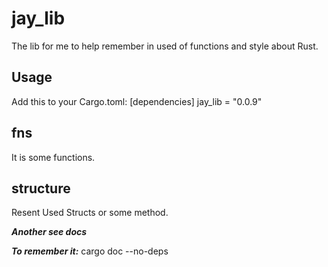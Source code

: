 # jay_lib
The lib for me to help remember in used of functions and style about Rust.

## Usage
Add this to your Cargo.toml:
[dependencies]
jay_lib = "0.0.9"

## fns
It is some functions.

## structure
Resent Used Structs or some method.

***Another see docs***

***To remember it:***
cargo doc --no-deps
